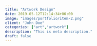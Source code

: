 ```yaml
---
title: "Artwork Design"
date: 2019-05-12T12:14:34+06:00
image: "images/portfolio/item-2.png"
client: "John Doe"
categories: ["art","artwork"]
description: "This is meta description."
draft: false
---
```



